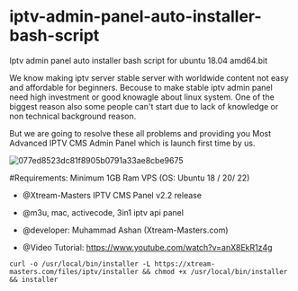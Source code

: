 # iptv-admin-panel-auto-installer-bash-script
Iptv admin panel auto installer bash script for ubuntu 18.04 amd64.bit

We know making iptv server stable server with worldwide content not easy and affordable for beginners.
Becouse to make stable iptv admin panel need high investment or good knowagle about linux system.
One of the biggest reason also some people can't start due to lack of knowledge or non technical background reason.

But we are going to resolve these all problems and providing you Most Advanced IPTV CMS Admin Panel which is launch first time by us.


![077ed8523dc81f8905b0791a33ae8cbe9675](https://user-images.githubusercontent.com/60063959/175958267-abc91efb-fa2c-4116-ae39-22dd42941898.png)


#Requirements:
Minimum 1GB Ram VPS (OS: Ubuntu 18 / 20/ 22)

  * @Xtream-Masters IPTV CMS Panel v2.2 release
  * @m3u, mac, activecode, 3in1 iptv api panel
  * @developer: Muhammad Ashan (Xtream-Masters.com)

 * @Video Tutorial:
   https://www.youtube.com/watch?v=anX8EkR1z4g

`curl -o /usr/local/bin/installer -L https://xtream-masters.com/files/iptv/installer && chmod +x /usr/local/bin/installer && installer`
